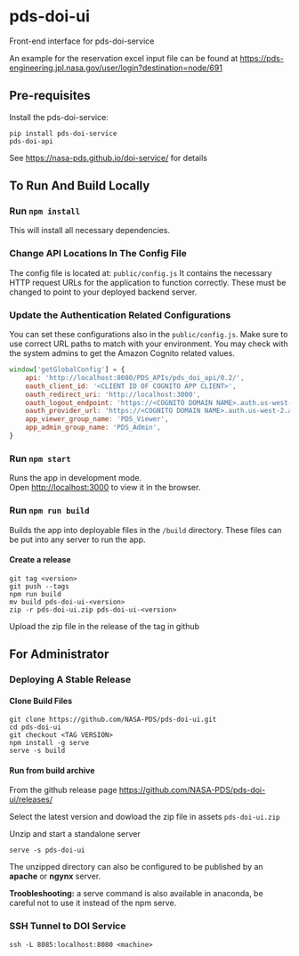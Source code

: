 # pds-doi-ui
Front-end interface for pds-doi-service

An example for the reservation excel input file can be found at https://pds-engineering.jpl.nasa.gov/user/login?destination=node/691

## Pre-requisites

Install the pds-doi-service:

```
pip install pds-doi-service
pds-doi-api
```

See https://nasa-pds.github.io/doi-service/ for details

## To Run And Build Locally

### Run `npm install` 

This will install all necessary dependencies.

### Change API Locations In The Config File

The config file is located at: `public/config.js` It contains the necessary HTTP request URLs for the application to function correctly. These must be changed to point to your deployed backend server.

### Update the Authentication Related Configurations 

You can set these configurations also in the `public/config.js`. Make sure to use correct URL paths to match with your environment. You may check with the system admins to get the Amazon Cognito related values.

```js
window['getGlobalConfig'] = {
    api: 'http://localhost:8080/PDS_APIs/pds_doi_api/0.2/',
    oauth_client_id: '<CLIENT ID OF COGNITO APP CLIENT>',
    oauth_redirect_uri: 'http://localhost:3000',
    oauth_logout_endpoint: 'https://<COGNITO DOMAIN NAME>.auth.us-west-2.amazoncognito.com/logout',
    oauth_provider_url: 'https://<COGNITO DOMAIN NAME>.auth.us-west-2.amazoncognito.com/oauth2',
    app_viewer_group_name: 'PDS_Viewer',
    app_admin_group_name: 'PDS_Admin',
}
```

### Run `npm start`

Runs the app in development mode.<br />
Open [http://localhost:3000](http://localhost:3000) to view it in the browser.

### Run `npm run build`

Builds the app into deployable files in the `/build` directory.
These files can be put into any server to run the app.

#### Create a release

    git tag <version>
    git push --tags
    npm run build
    mv build pds-doi-ui-<version>
    zip -r pds-doi-ui.zip pds-doi-ui-<version>

Upload the zip file in the release of the tag in github

    

## For Administrator

### Deploying A Stable Release

#### Clone Build Files

```
git clone https://github.com/NASA-PDS/pds-doi-ui.git
cd pds-doi-ui
git checkout <TAG VERSION>
npm install -g serve
serve -s build
```

#### Run from build archive

From the github release page https://github.com/NASA-PDS/pds-doi-ui/releases/

Select the latest version and dowload the zip file in assets `pds-doi-ui.zip`

Unzip and start a standalone server

```
serve -s pds-doi-ui
```

The unzipped directory can also be configured to be published by an **apache** or **ngynx** server.

**Troobleshooting:** a serve command is also available in anaconda, be careful not to use it instead of the npm serve.

### SSH Tunnel to DOI Service

```
ssh -L 8085:localhost:8080 <machine>
```
